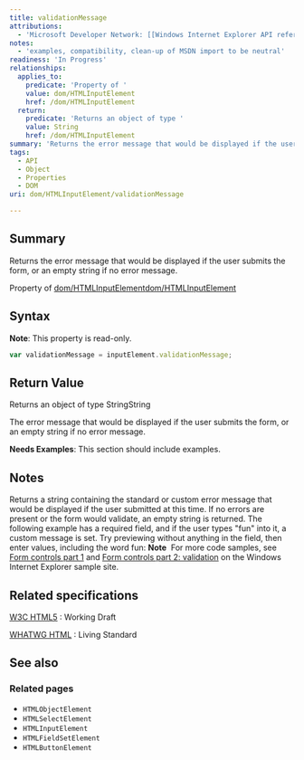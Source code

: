 ```yaml
---
title: validationMessage
attributions:
  - 'Microsoft Developer Network: [[Windows Internet Explorer API reference](http://msdn.microsoft.com/en-us/library/ie/hh828809%28v=vs.85%29.aspx) Article]'
notes:
  - 'examples, compatibility, clean-up of MSDN import to be neutral'
readiness: 'In Progress'
relationships:
  applies_to:
    predicate: 'Property of '
    value: dom/HTMLInputElement
    href: /dom/HTMLInputElement
  return:
    predicate: 'Returns an object of type '
    value: String
    href: /dom/HTMLInputElement
summary: 'Returns the error message that would be displayed if the user submits the form, or an empty string if no error message.'
tags:
  - API
  - Object
  - Properties
  - DOM
uri: dom/HTMLInputElement/validationMessage

---
```

## Summary

Returns the error message that would be displayed if the user submits the form, or an empty string if no error message.

Property of [dom/HTMLInputElement](/dom/HTMLInputElement)[dom/HTMLInputElement](/dom/HTMLInputElement)

## Syntax

**Note**: This property is read-only.

``` js
var validationMessage = inputElement.validationMessage;
```

## Return Value

Returns an object of type StringString

The error message that would be displayed if the user submits the form, or an empty string if no error message.

**Needs Examples**: This section should include examples.

## Notes

Returns a string containing the standard or custom error message that would be displayed if the user submitted at this time. If no errors are present or the form would validate, an empty string is returned. The following example has a required field, and if the user types "fun" into it, a custom message is set. Try previewing without anything in the field, then enter values, including the word fun: **Note**  For more code samples, see [Form controls part 1](http://go.microsoft.com/fwlink/p/?LinkID=251128) and [Form controls part 2: validation](http://go.microsoft.com/fwlink/p/?LinkID=251131) on the Windows Internet Explorer sample site.

## Related specifications

[W3C HTML5](http://www.w3.org/TR/html5/)
:   Working Draft

[WHATWG HTML](http://www.whatwg.org/specs/web-apps/current-work/multipage)
:   Living Standard

## See also

### Related pages

-   `HTMLObjectElement`
-   `HTMLSelectElement`
-   `HTMLInputElement`
-   `HTMLFieldSetElement`
-   `HTMLButtonElement`
